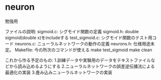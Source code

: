 # neuron
勉強用

ファイルの説明:
sigmoid.c: シグモイド関数の定義
sigmoid.h: double sigmoid(double x)をincludeする
test_sigmoid.c: シグモイド関数のテスト用コード
neurons.c: ニューラルネットワークの動作の定義
neurons.h: 仕様用途未定。
Makefile: 今の所次のコマンドが使える
make test_sigmoid
make clean

これから作る予定のもの:
1.訓練データや実験用のデータをテキストファイルなどから読み込めるようにする
2.ニューラルネットワークの誤差逆伝播法による最適化の実装
3.畳み込みニューラルネットワークの実装
